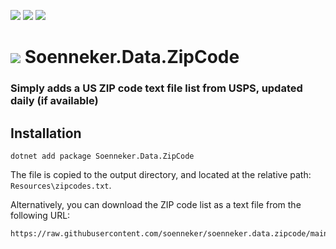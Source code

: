 [![](https://img.shields.io/nuget/v/soenneker.data.zipcode.svg?style=for-the-badge)](https://www.nuget.org/packages/soenneker.data.zipcode/)
[![](https://img.shields.io/github/actions/workflow/status/soenneker/soenneker.data.zipcode/build-and-test.yml?style=for-the-badge)](https://github.com/soenneker/soenneker.data.zipcode/actions/workflows/build-and-test.yml)
[![](https://img.shields.io/nuget/dt/soenneker.data.zipcode.svg?style=for-the-badge)](https://www.nuget.org/packages/soenneker.data.zipcode/)

# ![](https://user-images.githubusercontent.com/4441470/224455560-91ed3ee7-f510-4041-a8d2-3fc093025112.png) Soenneker.Data.ZipCode
### Simply adds a US ZIP code text file list from USPS, updated daily (if available)

## Installation

```
dotnet add package Soenneker.Data.ZipCode
```

The file is copied to the output directory, and located at the relative path: `Resources\zipcodes.txt`.

Alternatively, you can download the ZIP code list as a text file from the following URL:

```
https://raw.githubusercontent.com/soenneker/soenneker.data.zipcode/main/src/Resources/zipcodes.txt
```